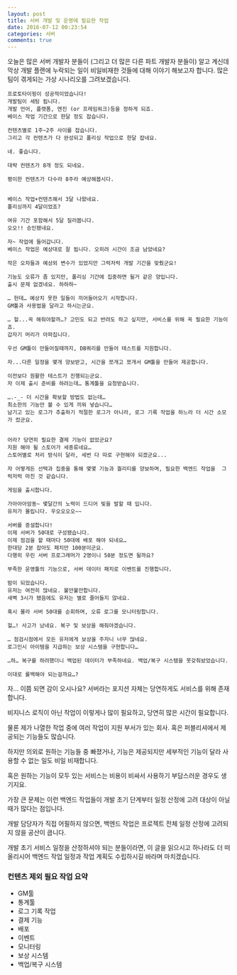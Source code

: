 ```yaml
---
layout: post
title: 서버 개발 및 운영에 필요한 작업
date: 2016-07-12 00:23:54
categories: 서버
comments: true
---
```

오늘은 많은 서버 개발자 분들이 (그리고 더 많은 다른 파트 개발자 분들이) 알고 계신데 막상 개발 플랜에 누락되는 일이 비일비재한 것들에 대해 이야기 해보고자 합니다.
많은 팀이 겪게되는 가상 시나리오를 그려보겠습니다.


    프로토타이핑이 성공적이었습니다!
    개발팀이 세팅 됩니다.
    개발 언어, 플랫폼, 엔진 (or 프레임워크)등을 정하게 되죠.
    베이스 작업 기간으로 한달 정도 잡습니다. 

    컨텐츠별로 1주~2주 사이를 잡습니다.
    그리고 각 컨텐츠가 다 완성되고 폴리싱 작업으로 한달 잡네요.

    네. 좋습니다.

    대략 컨텐츠가 8개 정도 되네요.

    평이한 컨텐츠가 다수라 8주라 예상해봅시다.


    베이스 작업+컨텐츠해서 3달 나왔네요.
    폴리싱까지 4달이었죠?

    여유 기간 포함해서 5달 질러봅니다.
    오오!! 승인됐네요.

    자~ 작업에 들어갑니다.
    베이스 작업은 예상대로 잘 됩니다. 오히려 시간이 조금 남았네요?

    작은 오차들과 예상외 변수가 있었지만 그럭저럭 개발 기간을 맞췄군요!

    기능도 오류가 좀 있지만, 폴리싱 기간에 집중하면 될거 같은 양입니다.
    출시 문제 없겠네요. 하하하~

    … 헌데… 예상치 못한 일들이 끼어들어오기 시작합니다.
    GM툴과 사용법을 달라고 하시는군요.

    … 헐...꼭 해줘야할까…? 고민도 되고 반려도 하고 싶지만, 서비스를 위해 꼭 필요한 기능이죠. 
    갑자기 머리가 아파집니다.

    우선 GM툴이 만들어질때까지, DB쿼리를 만들어 테스트를 지원합니다.

    자...다른 일정을 몇개 양보받고, 시간을 쪼개고 쪼개서 GM툴을 만들어 제공합니다.

    이전보다 원활한 테스트가 진행되는군요.
    자 이제 출시 준비를 하려는데… 통계툴을 요청받습니다.

    ….-_- 더 시간을 확보할 방법도 없는데…
    최소한의 기능만 볼 수 있게 끼워 넣습니다…
    남기고 있는 로그가 추출하기 적절한 로그가 아니라, 로그 기록 작업을 하느라 더 시간 소모가 컸군요.


    어라? 당연히 필요한 결제 기능이 없었군요?
    지원 해야 될 스토어가 세종류네요…
    스토어별로 처리 방식이 달라, 세번 다 따로 구현해야 되겠군요...

    자 어떻게든 선택과 집중을 통해 몇몇 기능과 퀄리티를 양보하며, 필요한 백엔드 작업을  그럭저럭 마친 것 같습니다.

    게임을 출시합니다.

    가아아아암동~ 몇달간의 노력이 드디어 빛을 발할 때 입니다.
    유저가 몰립니다. 우오오오오~~

    서버를 증설합니다!
    이제 서버가 50대로 구성됐습니다.
    이제 점검을 할 때마다 50대에 배포 해야 되네요…
    한대당 2분 잡아도 패치만 100분이군요.
    다행히 우린 서버 프로그래머가 2명이니 50분 정도면 될까요?

    부족한 운영툴의 기능으로, 서버 데이터 패치로 이벤트를 진행합니다.

    밤이 되었습니다.
    유저는 여전히 많네요. 불안불안합니다.
    새벽 3시가 됐음에도 유저는 별로 줄어들지 않네요. 

    혹시 몰라 서버 50대를 순회하며, 오류 로그를 모니터링합니다.

    헐…! 사고가 났네요. 복구 및 보상을 해줘야겠습니다.

    … 점검시점에서 모든 유저에게 보상을 주자니 너무 많네요.
    로그인시 아이템을 지급하는 보상 시스템을 구현합니다…

    …하… 복구를 하려했더니 백업된 데이터가 부족하네요. 백업/복구 시스템을 못갖춰놨었습니다.

    이대로 롤백해야 되는걸까요…?


자… 이쯤 되면 감이 오시나요?
서버라는 포지션 자체는 당연하게도 서비스를 위해 존재합니다.

비지니스 로직이 아닌 작업이 이렇게나 많이 필요하고, 당연히 많은 시간이 필요합니다.


물론 제가 나열한 작업 중에 여러 작업이 지원 부서가 있는 회사. 혹은 퍼블리셔에서 제공되는 기능들도 많습니다.

하지만 의외로 원하는 기능들 중 빠졌거나, 기능은 제공되지만 세부적인 기능이 달라 사용할 수 없는 일도 비일 비재합니다.

혹은 원하는 기능이 모두 있는 서비스는 비용이 비싸서 사용하기 부담스러운 경우도 생기지요.


가장 큰 문제는 이런 백엔드 작업들이 개발 초기 단계부터 일정 산정에 고려 대상이 아닐 때가 많다는 점입니다.

개발 담당자가 직접 어필하지 않으면, 백엔드 작업은 프로젝트 전체 일정 산정에 고려되지 않을 공산이 큽니다. 

개발 초기 서비스 일정을 산정하셔야 되는 분들이라면, 이 글을 읽으시고 하나라도 더 떠올리시어 백엔드 작업 일정과 작업 계획도 수립하시길 바라며 마치겠습니다.


### 컨텐츠 제외 필요 작업 요약
- GM툴
- 통계툴
- 로그 기록 작업
- 결제 기능
- 배포
- 이벤트
- 모니터링
- 보상 시스템
- 백업/복구 시스템